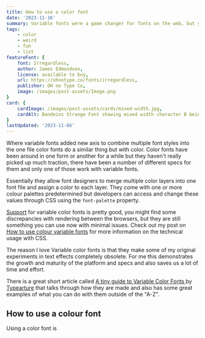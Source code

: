 ```yaml
---
title: How to use a color font
date: '2023-11-16'
summary: Variable fonts were a game changer for fonts on the web, but you can take it a step further with the addition of the color font spec. Control both the font and the colours of the font truly enabling Photoshop like text effects with real text on the web.
tags:
    - color
    - weird
    - fun
    - list
featureFont: {
    font: Irregardless, 
    author: James Edmondson,
    license: available to buy,
    url: https://ohnotype.co/fonts/irregardless,
    publisher: OH no Type Co,   
    image: /images/post-assets/Image.png
}
card: {
    cardImage: /images/post-assets/cards/mixed-width.jpg,
    cardAlt: Bandeins Strange Font showing mixed width character B being stretched wider than the a and c characters
}
lastUpdated: '2023-11-06'
---
```


Where variable fonts added new axis to combine multiple font styles into the one file color fonts do a similar thing but with color. Color fonts have been around in one form or another for a while but they haven't really picked up much traction, there have been a number of different specs for them and only one of those work with variable fonts. 

Essentially they allow font designers to merge multiple color layers into one font file and assign a color to each layer. They come with one or more colour palettes predetermined but developers can access and change these values through CSS using the `font-palette` property. 

[Support](https://caniuse.com/colr-v1) for variable color fonts is pretty good, you might find some discrepancies with rendering between the browsers, but they are still something you can use now with minimal issues. Check out my post on [How to use colour variable fonts](/posts/how-to-use-color-variable-fonts) for more information on the technical usage with CSS.

The reason I love Variable color fonts is that they make some of my original experiments in text effects completely obsolete. For me this demonstrates the growth and maturity of the platform and specs and also saves us a lot of time and effort.

There is a great short article called [A tiny guide to Variable Color Fonts
](https://www.typearture.com/howdotheywork/) by [Typearture](https://www.typearture.com/) that talks through how they are made and also has some great examples of what you can do with them outside of the "A-Z".

## How to use a colour font

Using a color font is 